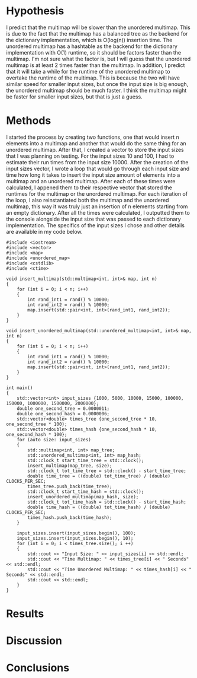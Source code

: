 # Hypothesis

I predict that the multimap will be slower than the unordered multimap. This is due to the fact that the multimap has a balanced tree as the backend for the dictionary implementation, which is O(log(n)) insertion time. The unordered multimap has a hashtable as the backend for the dictionary implementation with O(1) runtime, so it should be factors faster than the multimap. I'm not sure what the factor is, but I will guess that the unordered multimap is at least 2 times faster than the multimap. In addition, I predict that it will take a while for the runtime of the unordered multimap to overtake the runtime of the multimap. This is because the two will have similar speed for smaller input sizes, but once the input size is big enough, the unordered multimap should be much faster. I think the multimap might be faster for smaller input sizes, but that is just a guess. 

# Methods

I started the process by creating two functions, one that would insert n elements into a multimap and another that would do the same thing for an unordered multimap. After that, I created a vector to store the input sizes that I was planning on testing. For the input sizes 10 and 100, I had to estimate their run times from the input size 10000. After the creation of the input sizes vector, I wrote a loop that would go through each input size and time how long it takes to insert the input size amount of elements into a multimap and an unordered multimap. After each of these times were calculated, I appened them to their respective vector that stored the runtimes for the multimap or the unordered multimap. For each iteration of the loop, I also reinstantiated both the multimap and the unordered  multimap, this way it was truly just an insertion of n elements starting from an empty dictionary. After all the times were calculated, I outputted them to the console alongside the input size that was passed to each dictionary implementation. The specifics of the input sizes I chose and other details are available in my code below. 

    #include <iostream>
    #include <vector>
    #include <map>
    #include <unordered_map>
    #include <cstdlib>
    #include <ctime>
    
    void insert_multimap(std::multimap<int, int>& map, int n)
    {
        for (int i = 0; i < n; i++)
        {
            int rand_int1 = rand() % 10000;
            int rand_int2 = rand() % 10000;
            map.insert(std::pair<int, int>(rand_int1, rand_int2));
        }
    }
    
    void insert_unordered_multimap(std::unordered_multimap<int, int>& map, int n)
    {
        for (int i = 0; i < n; i++)
        {
            int rand_int1 = rand() % 10000;
            int rand_int2 = rand() % 10000;
            map.insert(std::pair<int, int>(rand_int1, rand_int2));
        }
    }
    
    int main()
    {
        std::vector<int> input_sizes {1000, 5000, 10000, 15000, 100000, 150000, 1000000, 1500000, 2000000};
        double one_second_tree = 0.0000011;
        double one_second_hash = 0.0000006;
        std::vector<double> times_tree {one_second_tree * 10, one_second_tree * 100};
        std::vector<double> times_hash {one_second_hash * 10, one_second_hash * 100};
        for (auto size: input_sizes)
        {
            std::multimap<int, int> map_tree;
            std::unordered_multimap<int, int> map_hash;
            std::clock_t start_time_tree = std::clock();
            insert_multimap(map_tree, size);
            std::clock_t tot_time_tree = std::clock() - start_time_tree;
            double time_tree = ((double) tot_time_tree) / (double) CLOCKS_PER_SEC;
            times_tree.push_back(time_tree);
            std::clock_t start_time_hash = std::clock();
            insert_unordered_multimap(map_hash, size);
            std::clock_t tot_time_hash = std::clock() - start_time_hash;
            double time_hash = ((double) tot_time_hash) / (double) CLOCKS_PER_SEC;
            times_hash.push_back(time_hash);
        }
  
        input_sizes.insert(input_sizes.begin(), 100);
        input_sizes.insert(input_sizes.begin(), 10);
        for (int i = 0; i < times_tree.size(); i ++)
        {
            std::cout << "Input Size: " << input_sizes[i] << std::endl;
            std::cout << "Time Multimap: " << times_tree[i] << " Seconds" << std::endl;
            std::cout << "Time Unordered Multimap: " << times_hash[i] << " Seconds" << std::endl;
            std::cout << std::endl;
        }
    }
    
# Results


# Discussion

# Conclusions
